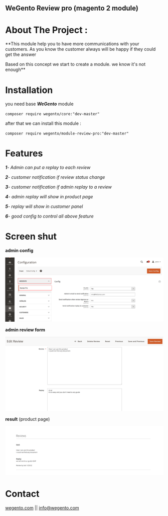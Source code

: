 
## WeGento Review pro (magento 2 module)

# **About The Project** :
 
**This module help you to have more communications with your customers. As you know the customer always will be happy if they could get the answer

Based on this concept we start to create a module. we know it's not enough**
 

# Installation
you need base _**WeGento**_ module

`composer require wegento/core:"dev-master"`
 
after that we can install this module :

`composer require wegento/module-review-pro:"dev-master"`


# Features

_**1**- Admin can put a replay to each review_

_**2**- customer notification if review status change_

_**3**- customer notification if admin replay to a review_

_**4**- admin replay will show in product page_

_**5**- replay will show in customer panel_

_**6**- good config to control all above feature_

# Screen shut

**admin config**

 ![](https://raw.githubusercontent.com/wegento/review-pro/master/files/config-items.png "admin config")

**admin review form**

![](https://raw.githubusercontent.com/wegento/review-pro/master/files/replay-admin.png "result on product page")


**result** (product page)

 ![](https://raw.githubusercontent.com/wegento/review-pro/master/files/result.png "result on product page")


# Contact

[wegento.com](https://wegento.com/moudles/review-pro) || [info@wegento.com](mailto:info@wegento.com)

